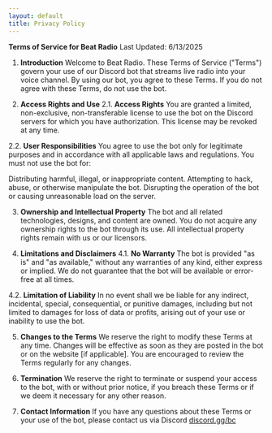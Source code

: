 ```yaml
---
layout: default
title: Privacy Policy
---
```

**Terms of Service for Beat Radio**
Last Updated: 6/13/2025

1. **Introduction**
Welcome to Beat Radio. These Terms of Service ("Terms") govern your use of our Discord bot that streams live radio into your voice channel. By using our bot, you agree to these Terms. If you do not agree with these Terms, do not use the bot.

2. **Access Rights and Use**
2.1. **Access Rights**
You are granted a limited, non-exclusive, non-transferable license to use the bot on the Discord servers for which you have authorization. This license may be revoked at any time.

2.2. **User Responsibilities**
You agree to use the bot only for legitimate purposes and in accordance with all applicable laws and regulations. You must not use the bot for:

Distributing harmful, illegal, or inappropriate content.
Attempting to hack, abuse, or otherwise manipulate the bot.
Disrupting the operation of the bot or causing unreasonable load on the server.

3. **Ownership and Intellectual Property**
The bot and all related technologies, designs, and content are owned. You do not acquire any ownership rights to the bot through its use. All intellectual property rights remain with us or our licensors.

4. **Limitations and Disclaimers**
4.1. **No Warranty**
The bot is provided "as is" and "as available," without any warranties of any kind, either express or implied. We do not guarantee that the bot will be available or error-free at all times.

4.2. **Limitation of Liability**
In no event shall we be liable for any indirect, incidental, special, consequential, or punitive damages, including but not limited to damages for loss of data or profits, arising out of your use or inability to use the bot.

5. **Changes to the Terms**
We reserve the right to modify these Terms at any time. Changes will be effective as soon as they are posted in the bot or on the website [if applicable]. You are encouraged to review the Terms regularly for any changes.

6. **Termination**
We reserve the right to terminate or suspend your access to the bot, with or without prior notice, if you breach these Terms or if we deem it necessary for any other reason.

7. **Contact Information**
If you have any questions about these Terms or your use of the bot, please contact us via Discord [discord.gg/bc](https://discord.gg/TtQU469mRf)
